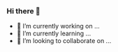 ### Hi there 👋

- 🔭 I’m currently working on ...
- 🌱 I’m currently learning ...
- 👯 I’m looking to collaborate on ...


